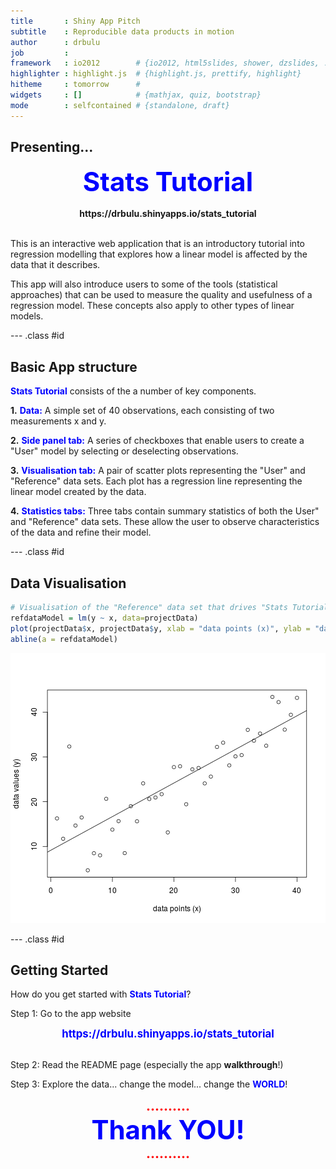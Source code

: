 ```yaml
---
title       : Shiny App Pitch
subtitle    : Reproducible data products in motion
author      : drbulu
job         : 
framework   : io2012        # {io2012, html5slides, shower, dzslides, ...}
highlighter : highlight.js  # {highlight.js, prettify, highlight}
hitheme     : tomorrow      # 
widgets     : []            # {mathjax, quiz, bootstrap}
mode        : selfcontained # {standalone, draft}
--- 
```


## Presenting...

<div align="center">
<b style="color:blue;font-size:300%;">Stats Tutorial</b><br/><br/>
<b>https://drbulu.shinyapps.io/stats_tutorial</b><br/><br/>
</div>

<p>This is an interactive web application that is an introductory tutorial 
into regression modelling that explores how a linear model is affected by the data that it describes.</p>

<p>This app will also introduce users to some of the tools (statistical approaches) that can be used to measure the quality and usefulness of a regression model. These concepts also apply to other types of linear models.</p>

--- .class #id  

## Basic App structure

<b style="color:blue;">Stats Tutorial</b> consists of the a number of key components.

<b>1.</b> <b style="color:blue;">Data:</b> A simple set of 40 observations, each consisting of two measurements x and y.  

<b>2.</b> <b style="color:blue;">Side panel tab:</b> A series of checkboxes that enable users to create a "User" model by selecting or deselecting observations.  

<b>3.</b> <b style="color:blue;">Visualisation tab:</b> A pair of scatter plots representing the "User" and "Reference" data sets. Each plot has a regression line representing the linear model created by the data.  

<b>4.</b> <b style="color:blue;">Statistics tabs:</b> Three tabs contain summary statistics of both the User" and "Reference" data sets. These allow the user to observe characteristics of the data and refine their model.  

--- .class #id

## Data Visualisation



```r
# Visualisation of the "Reference" data set that drives "Stats Tutorial"!
refdataModel = lm(y ~ x, data=projectData)    
plot(projectData$x, projectData$y, xlab = "data points (x)", ylab = "data values (y)")
abline(a = refdataModel)
```

![plot of chunk unnamed-chunk-2](assets/fig/unnamed-chunk-2-1.png) 

--- .class #id

## Getting Started

How do you get started with <b style="color:blue;">Stats Tutorial</b>?

Step 1: Go to the app website

<div align="center">
<b style="color:blue;font-size:120%;">https://drbulu.shinyapps.io/stats_tutorial</b>
</div>
<br/>

Step 2: Read the README page (especially the app <b>walkthrough</b>!)

Step 3: Explore the data... change the model... change the <b style="color:blue;">WORLD</b>!

<div align="center"><b style="color:red;font-size:150%;">..........</b></div>
<div align="center">
<b style="color:blue;font-size:300%;">Thank YOU!</b>
</div>
<div align="center"><b style="color:red;font-size:150%;">..........</b></div>
